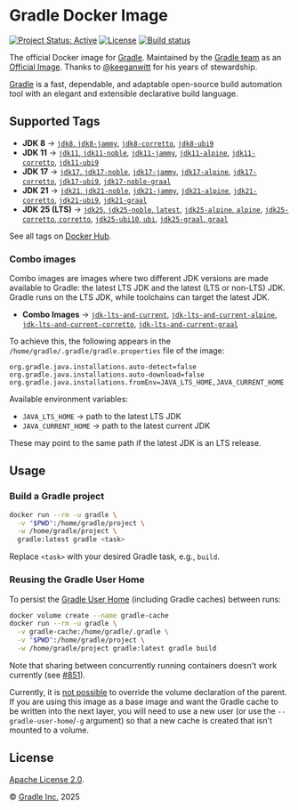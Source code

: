 # Gradle Docker Image

[![Project Status: Active](https://www.repostatus.org/badges/latest/active.svg)](https://www.repostatus.org/#active)
[![License](https://img.shields.io/badge/License-Apache_2.0-blue.svg)](/LICENSE)
[![Build status](https://github.com/gradle/docker-gradle/workflows/GitHub%20CI/badge.svg)](https://github.com/gradle/docker-gradle/actions?query=workflow%3A%22GitHub+CI%22)

The official Docker image for [Gradle](https://gradle.org/).
Maintained by the [Gradle team](https://github.com/gradle/docker-gradle) as an [Official Image](https://github.com/docker-library/official-images). Thanks to [@keeganwitt](https://github.com/keeganwitt) for his years of stewardship.

[Gradle](https://gradle.org/) is a fast, dependable, and adaptable open-source build automation tool with an elegant and extensible declarative build language.

## Supported Tags

- **JDK 8** → [`jdk8`, `jdk8-jammy`](https://github.com/gradle/docker-gradle/blob/8/jdk8-jammy/Dockerfile), [`jdk8-corretto`](https://github.com/gradle/docker-gradle/blob/8/jdk8-corretto/Dockerfile), [`jdk8-ubi9`](https://github.com/gradle/docker-gradle/tree/8/jdk8-ubi9/Dockerfile)
- **JDK 11** → [`jdk11`, `jdk11-noble`](https://github.com/gradle/docker-gradle/tree/8/jdk11-noble/Dockerfile), [`jdk11-jammy`](https://github.com/gradle/docker-gradle/tree/8/jdk11-jammy/Dockerfile), [`jdk11-alpine`](https://github.com/gradle/docker-gradle/tree/8/jdk11-alpine/Dockerfile), [`jdk11-corretto`](https://github.com/gradle/docker-gradle/tree/8/jdk11-corretto/Dockerfile), [`jdk11-ubi9`](https://github.com/gradle/docker-gradle/tree/8/jdk11-ubi9/Dockerfile)
- **JDK 17** → [`jdk17`, `jdk17-noble`](jdk17-noble/Dockerfile), [`jdk17-jammy`](jdk17-jammy/Dockerfile), [`jdk17-alpine`](jdk17-alpine/Dockerfile), [`jdk17-corretto`](jdk17-corretto/Dockerfile), [`jdk17-ubi9`](jdk17-ubi9/Dockerfile), [`jdk17-noble-graal`](jdk17-noble-graal/Dockerfile)
- **JDK 21** → [`jdk21`, `jdk21-noble`](jdk21-noble/Dockerfile), [`jdk21-jammy`](jdk21-jammy/Dockerfile), [`jdk21-alpine`](jdk21-alpine/Dockerfile), [`jdk21-corretto`](jdk21-corretto/Dockerfile), [`jdk21-ubi9`](jdk21-ubi9/Dockerfile), [`jdk21-graal`](jdk21-noble-graal/Dockerfile)
- **JDK 25 (LTS)** → [`jdk25`, `jdk25-noble`, `latest`](jdk25/Dockerfile), [`jdk25-alpine`, `alpine`](jdk25-alpine/Dockerfile), [`jdk25-corretto`, `corretto`](jdk25-corretto/Dockerfile), [`jdk25-ubi10`, `ubi`](jdk25-ubi10/Dockerfile), [`jdk25-graal`, `graal`](jdk25-noble-graal/Dockerfile)

See all tags on [Docker Hub](https://hub.docker.com/_/gradle/tags).

### Combo images

Combo images are images where two different JDK versions are made available to Gradle: the latest LTS JDK and the latest (LTS or non-LTS) JDK. Gradle runs on the LTS JDK, while toolchains can target the latest JDK.

- **Combo Images** → [`jdk-lts-and-current`](jdk-lts-and-current/Dockerfile), [`jdk-lts-and-current-alpine`](jdk-lts-and-current-alpine/Dockerfile), [`jdk-lts-and-current-corretto`](jdk-lts-and-current-corretto/Dockerfile), [`jdk-lts-and-current-graal`](jdk-lts-and-current-graal/Dockerfile)

To achieve this, the following appears in the  `/home/gradle/.gradle/gradle.properties` file of the image:

```properties
org.gradle.java.installations.auto-detect=false
org.gradle.java.installations.auto-download=false
org.gradle.java.installations.fromEnv=JAVA_LTS_HOME,JAVA_CURRENT_HOME
```

Available environment variables:

- `JAVA_LTS_HOME` → path to the latest LTS JDK
- `JAVA_CURRENT_HOME` → path to the latest current JDK

These may point to the same path if the latest JDK is an LTS release.

## Usage

### Build a Gradle project

```bash
docker run --rm -u gradle \
  -v "$PWD":/home/gradle/project \
  -w /home/gradle/project \
  gradle:latest gradle <task>
```

Replace `<task>` with your desired Gradle task, e.g., `build`.

### Reusing the Gradle User Home

To persist the [Gradle User Home](https://docs.gradle.org/current/userguide/directory_layout.html#dir:gradle_user_home) (including Gradle caches) between runs:

```bash
docker volume create --name gradle-cache
docker run --rm -u gradle \
  -v gradle-cache:/home/gradle/.gradle \
  -v "$PWD":/home/gradle/project \
  -w /home/gradle/project gradle:latest gradle build
```

Note that sharing between concurrently running containers doesn't work currently
(see [#851](https://github.com/gradle/gradle/issues/851#issuecomment-3285297673)).

Currently, it is [not possible](https://github.com/moby/moby/issues/3465) to override the volume declaration of the parent.
If you are using this image as a base image and want the Gradle cache to be written into the next layer, you will need to use a new user (or use the `--gradle-user-home`/`-g` argument) so that a new cache is created that isn't mounted to a volume.

## License

[Apache License 2.0](https://www.apache.org/licenses/LICENSE-2.0).

© [Gradle Inc.](https://gradle.com) 2025
